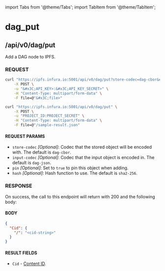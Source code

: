import Tabs from '@theme/Tabs';
import TabItem from '@theme/TabItem';

# dag_put

## /api/v0/dag/put

Add a DAG node to IPFS.

### REQUEST

<Tabs>
  <TabItem value="Syntax" label="Syntax" default>

```bash
curl "https://ipfs.infura.io:5001/api/v0/dag/put?store-codec=dag-cbor&#x26;input-codec=dag-json&#x26;pin=&#x3C;value>&#x26;hash=sha2-256" \
    -X POST \
    -u "&#x3C;API_KEY>:&#x3C;API_KEY_SECRET>" \
    -H "Content-Type: multipart/form-data" \
    -F file=@"&#x3C;file>"
```

  </TabItem>
  <TabItem value="Example" label="Example" >

```bash
curl "https://ipfs.infura.io:5001/api/v0/dag/put" \
    -X POST \
    -u "PROJECT_ID:PROJECT_SECRET" \
    -H "Content-Type: multipart/form-data" \
    -F file=@"/sample-result.json"
```

  </TabItem>
</Tabs>

#### REQUEST PARAMS

- `store-codec` _\[Optional]_: Codec that the stored object will be encoded with. The default is `dag-cbor`.
- `input-codec` _\[Optional]_: Codec that the input object is encoded in. The default is `dag-json`.
- `pin` _\[Optional]_: Set to `true` to pin this object when adding.
- `hash` _\[Optional]_: Hash function to use. The default is `sha2-256`.

### RESPONSE

On success, the call to this endpoint will return with 200 and the following body:

#### BODY

```json
{
  "Cid": {
    "/": "<cid-string>"
  }
}
```

#### RESULT FIELDS

- `Cid` - [Content ID](https://github.com/multiformats/cid).
